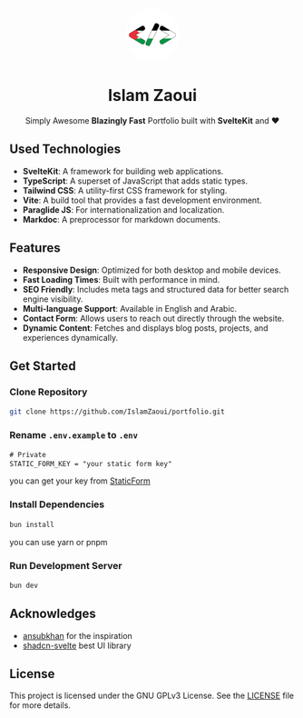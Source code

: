 <p align="center">
<a href="https://islamzaoui.top"><img src=https://github.com/islamzaoui/portfolio/blob/main/static/pwa-512x512.png width=96 hieght=96 style="border-radius: 9999px; object-fit: cover;" /></a>
</p>

<h1 align="center">Islam Zaoui</h1>

<p align="center">
Simply Awesome <b>Blazingly Fast</b> Portfolio built with <b>SvelteKit</b> and <b>❤</b>
</p>

## Used Technologies

- **SvelteKit**: A framework for building web applications.
- **TypeScript**: A superset of JavaScript that adds static types.
- **Tailwind CSS**: A utility-first CSS framework for styling.
- **Vite**: A build tool that provides a fast development environment.
- **Paraglide JS**: For internationalization and localization.
- **Markdoc**: A preprocessor for markdown documents.

## Features

- **Responsive Design**: Optimized for both desktop and mobile devices.
- **Fast Loading Times**: Built with performance in mind.
- **SEO Friendly**: Includes meta tags and structured data for better search engine visibility.
- **Multi-language Support**: Available in English and Arabic.
- **Contact Form**: Allows users to reach out directly through the website.
- **Dynamic Content**: Fetches and displays blog posts, projects, and experiences dynamically.

## Get Started

### Clone Repository

```bash
git clone https://github.com/IslamZaoui/portfolio.git
```

### Rename `.env.example` to `.env`

```plaintext
# Private
STATIC_FORM_KEY = "your static form key"
```

you can get your key from [StaticForm](https://www.staticforms.xyz/)

### Install Dependencies

```bash
bun install
```

you can use yarn or pnpm

### Run Development Server

```bash
bun dev
```

## Acknowledges

- [ansubkhan](https://ansubkhan.com/) for the inspiration
- [shadcn-svelte](https://github.com/shadcn-svelte) best UI library

## License

This project is licensed under the GNU GPLv3 License. See the [LICENSE](LICENSE) file for more details.
